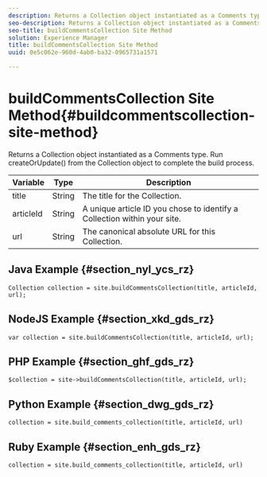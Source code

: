 ```yaml
---
description: Returns a Collection object instantiated as a Comments type. Run createOrUpdate() from the Collection object to complete the build process.
seo-description: Returns a Collection object instantiated as a Comments type. Run createOrUpdate() from the Collection object to complete the build process.
seo-title: buildCommentsCollection Site Method
solution: Experience Manager
title: buildCommentsCollection Site Method
uuid: 0e5c062e-960d-4ab0-ba32-0965731a1571

---
```


# buildCommentsCollection Site Method{#buildcommentscollection-site-method}

Returns a Collection object instantiated as a Comments type. Run createOrUpdate() from the Collection object to complete the build process.

|Variable|Type|Description|
|--- |--- |--- |
|title|String|The title for the Collection.|
|articleId|String|A unique article ID you chose to identify a Collection within your site.|
|url|String|The canonical absolute URL for this Collection.|

## Java Example {#section_nyl_ycs_rz}

```
Collection collection = site.buildCommentsCollection(title, articleId, url);
```

## NodeJS Example {#section_xkd_gds_rz}

```
var collection = site.buildCommentsCollection(title, articleId, url); 

``` 

## PHP Example {#section_ghf_gds_rz}

```
$collection = site->buildCommentsCollection(title, articleId, url); 

```

## Python Example {#section_dwg_gds_rz}

```
collection = site.build_comments_collection(title, articleId, url) 

```

## Ruby Example {#section_enh_gds_rz}

```
collection = site.build_comments_collection(title, articleId, url) 

```

